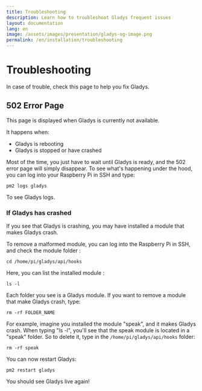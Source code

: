 ```yaml
---
title: Troubleshooting
description: Learn how to troubleshoot Gladys frequent issues
layout: documentation
lang: en
image: /assets/images/presentation/gladys-og-image.png
permalink: /en/installation/troubleshooting
---
```


# Troubleshooting

In case of trouble, check this page to help you fix Gladys.

## 502 Error Page

This page is displayed when Gladys is currently not available. 

It happens when: 
- Gladys is rebooting 
- Gladys is stopped or have crashed

Most of the time, you just have to wait until Gladys is ready, and the 502 error page will simply disappear. To see what's happening under the hood, you can log into your Raspberry Pi in SSH and type:

```
pm2 logs gladys
```

To see Gladys logs.

### If Gladys has crashed

If you see that Gladys is crashing, you may have installed a module that makes Gladys crash.

To remove a malformed module, you can log into the Raspberry Pi in SSH, and check the module folder : 

```
cd /home/pi/gladys/api/hooks
```

Here, you can list the installed module :

```
ls -l
```

Each folder you see is a Gladys module. If you want to remove a module that make Gladys crash, type: 

```
rm -rf FOLDER_NAME
```

For example, imagine you installed the module "speak", and it makes Gladys crash. When typing "ls -l", you'll see that the speak module is located in a "speak" folder. So to delete it, type in the `/home/pi/gladys/api/hooks` folder: 

```
rm -rf speak
```

You can now restart Gladys:

```
pm2 restart gladys
```

You should see Gladys live again!
